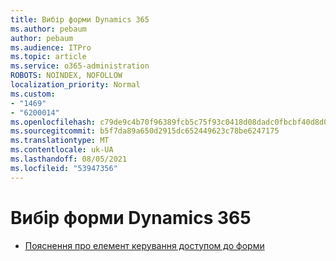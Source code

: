 ```yaml
---
title: Вибір форми Dynamics 365
ms.author: pebaum
author: pebaum
ms.audience: ITPro
ms.topic: article
ms.service: o365-administration
ROBOTS: NOINDEX, NOFOLLOW
localization_priority: Normal
ms.custom:
- "1469"
- "6200014"
ms.openlocfilehash: c79de9c4b70f96389fcb5c75f93c0418d08dadc0fbcbf40d8d0dc13143853087
ms.sourcegitcommit: b5f7da89a650d2915dc652449623c78be6247175
ms.translationtype: MT
ms.contentlocale: uk-UA
ms.lasthandoff: 08/05/2021
ms.locfileid: "53947356"
---
```

# <a name="dynamics-365-form-selector"></a>Вибір форми Dynamics 365

* [Пояснення про елемент керування доступом до форми](https://docs.microsoft.com/dynamics365/customer-engagement/customize/control-access-forms)
